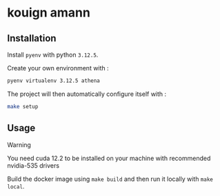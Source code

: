 # kouign amann




## Installation

Install ```pyenv``` with python ```3.12.5```.

Create your own environment with :

```bash
pyenv virtualenv 3.12.5 athena
```

The project will then automatically configure itself with :

```bash
make setup
```

## Usage

> [!WARNING]
> You need cuda 12.2 to be installed on your machine with recommended nvidia-535 drivers

Build the docker image using ```make build``` and then run it locally with ```make local```.
